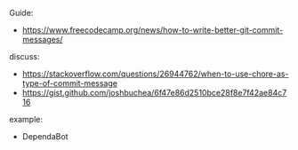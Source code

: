 Guide:
- https://www.freecodecamp.org/news/how-to-write-better-git-commit-messages/

discuss:
- https://stackoverflow.com/questions/26944762/when-to-use-chore-as-type-of-commit-message
- https://gist.github.com/joshbuchea/6f47e86d2510bce28f8e7f42ae84c716

example:
- DependaBot
